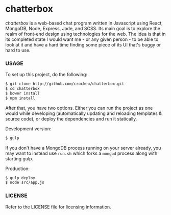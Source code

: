 # chatterbox

*chatterbox* is a web-based chat program written in Javascript using React,
MongoDB, Node, Express, Jade, and SCSS. Its main goal is to explore the realm of
front-end design using technologies for the web. The idea is that in its
completed state I would want me - or any given person - to be able to look at it
and have a hard time finding some piece of its UI that's buggy or hard to use.

### USAGE

To set up this project, do the following:

```bash
$ git clone http://github.com/crockeo/chatterbox.git
$ cd chatterbox
$ bower install
$ npm install
```

After that, you have two options. Either you can run the project as one would
while developing (automatically updating and reloading templates & source code),
or deploy the dependencies and run it statically.

Development version:

```bash
$ gulp
```

If you don't have a MongoDB process running on your server already, you may want
to instead use `run.sh` which forks a `mongod` process along with starting gulp.

Production:

```bash
$ gulp deploy
$ node src/app.js
```

### LICENSE

Refer to the LICENSE file for licensing information.
